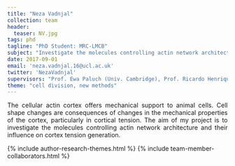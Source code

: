 ```yaml
---
title: "Neza Vadnjal"
collection: team
header:
  teaser: NV.jpg
tags: phd
tagline: "PhD Student: MRC-LMCB"
subject: "Investigate the molecules controlling actin network architecture and their influence on cortex tension generation"
date: 2017-09-01
email: 'neza.vadnjal.16@ucl.ac.uk'
twitter: 'NezaVadnjal'
supervisors: "Prof. Ewa Paluch (Univ. Cambridge), Prof. Ricardo Henriques (UCL)"
theme: "cell division, new methods"
---
```

<p align= "justify">
The cellular actin cortex offers mechanical support to animal cells. Cell shape changes are consequences of changes in the mechanical properties of the cortex, particularly in cortical tension. The aim of my project is to investigate the molecules controlling actin network architecture and their influence on cortex tension generation.

{% include author-research-themes.html %}
{% include team-member-collaborators.html %}
